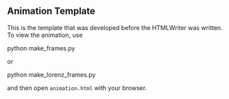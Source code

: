 Animation Template
------------------
This is the template that was developed before the HTMLWriter was written.
To view the animation, use

   python make_frames.py

or

   python make_lorenz_frames.py

and then open ``animation.html`` with your browser.

